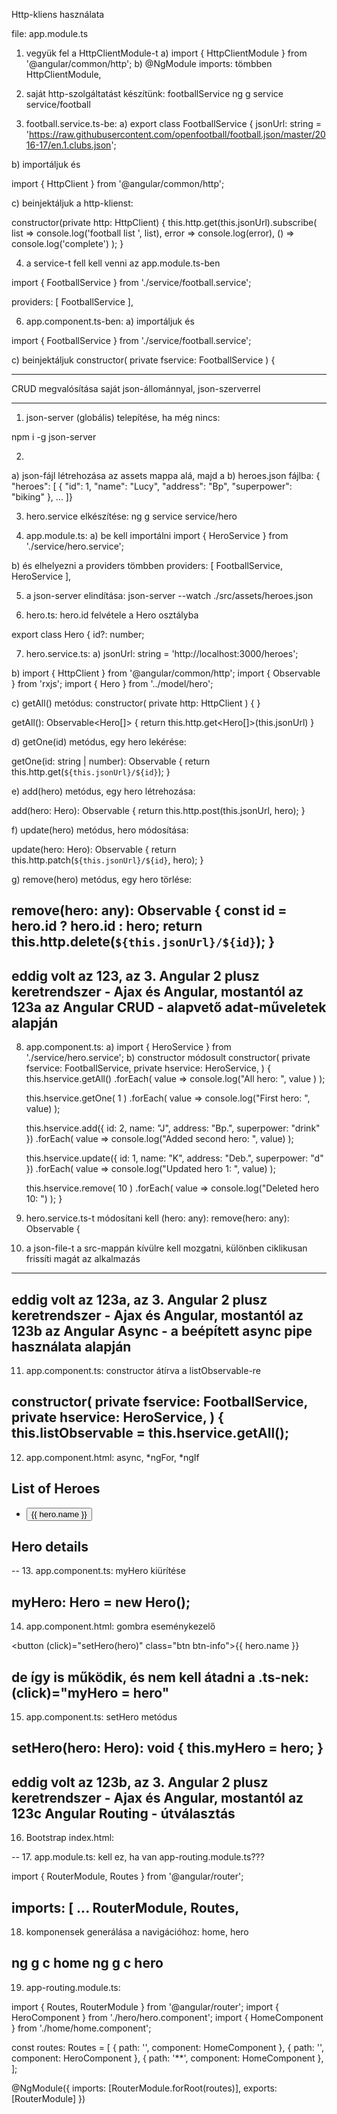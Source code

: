 Http-kliens használata

file: app.module.ts

1. vegyük fel a HttpClientModule-t
a) import { HttpClientModule } from '@angular/common/http';
b) @NgModule imports: tömbben
    HttpClientModule,

2. saját http-szolgáltatást készítünk: footballService
ng g service service/football

3. football.service.ts-be:
a)
export class FootballService {
  jsonUrl: string =
    'https://raw.githubusercontent.com/openfootball/football.json/master/2016-17/en.1.clubs.json';

b) importáljuk és 

import { HttpClient } from '@angular/common/http';

c) beinjektáljuk a http-klienst:

  constructor(private http: HttpClient) {
    this.http.get(this.jsonUrl).subscribe(
      list => console.log('football list ', list),
      error => console.log(error),
      () => console.log('complete')
    );
  }

4. a service-t fell kell venni az app.module.ts-ben

import { FootballService } from './service/football.service';

providers: [ FootballService ],

6. app.component.ts-ben:
a) importáljuk és 

import { FootballService } from './service/football.service';

c) beinjektáljuk
  constructor( private fservice: FootballService ) {

----------------------------------------

CRUD megvalósítása saját json-állománnyal, json-szerverrel

----------------------------------------

1. json-server (globális) telepítése, ha még nincs:

npm i -g json-server

2. 
a) json-fájl létrehozása az assets mappa alá, majd a
b) heroes.json fájlba:
{
  "heroes": [
    {
      "id": 1,
      "name": "Lucy",
      "address": "Bp",
      "superpower": "biking"
    }, ... ]}

3. hero.service elkészítése:
ng g service service/hero

4. app.module.ts:
a) be kell importálni
import { HeroService } from './service/hero.service';

b) és elhelyezni a providers tömbben
  providers: [ FootballService, HeroService ],

5. a json-server elindítása:
json-server --watch ./src/assets/heroes.json

6. hero.ts:
hero.id felvétele a Hero osztályba

export class Hero {
  id?: number;

7. hero.service.ts:
a)
jsonUrl: string = 'http://localhost:3000/heroes';

b)
import { HttpClient } from '@angular/common/http';
import { Observable } from 'rxjs';
import { Hero } from '../model/hero';

c) getAll() metódus:
  constructor( private http: HttpClient ) { }
  
  getAll(): Observable<Hero[]> {
    return this.http.get<Hero[]>(this.jsonUrl)
  }

d) getOne(id) metódus, egy hero lekérése:

  getOne(id: string | number): Observable<Hero> {
    return this.http.get<Hero>(`${this.jsonUrl}/${id}`);
  }

e) add(hero) metódus, egy hero létrehozása:

  add(hero: Hero): Observable<any> {
    return this.http.post<Hero>(this.jsonUrl, hero);
  }

f) update(hero) metódus, hero módosítása:

  update(hero: Hero): Observable<any> {
    return this.http.patch<Hero>(`${this.jsonUrl}/${id}`, hero);
  }

g) remove(hero) metódus, egy hero törlése:

  remove(hero: any): Observable<any> {
    const id = hero.id ? hero.id : hero;
    return this.http.delete(`${this.jsonUrl}/${id}`);
  }
-------------------------
eddig volt az 123, 
az 3. Angular 2 plusz keretrendszer - Ajax és Angular,
mostantól az 123a
az Angular CRUD - alapvető adat-műveletek alapján
-------------------------
8. app.component.ts:
a)
import { HeroService } from './service/hero.service';
b)
constructor módosult
  constructor(
    private fservice: FootballService,
    private hservice: HeroService,
  ) {
    this.hservice.getAll()
      .forEach( value => console.log("All hero: ", value ) );

    this.hservice.getOne( 1 )
      .forEach( value => console.log("First hero: ", value) );

    this.hservice.add({ id: 2, name: "J", address: "Bp.", superpower: "drink" })
      .forEach( value => console.log("Added second hero: ", value) );

    this.hservice.update({ id: 1, name: "K", address: "Deb.", superpower: "d" })
      .forEach( value => console.log("Updated hero 1: ", value) );

    this.hservice.remove( 10 )
      .forEach( value => console.log("Deleted hero 10: ") );
  }

9. hero.service.ts-t módosítani kell (hero: any):
  remove(hero: any): Observable<any> {

10. a json-file-t a src-mappán kívülre kell mozgatni,
különben ciklikusan frissíti magát az alkalmazás
-------------------------
eddig volt az 123a, 
az 3. Angular 2 plusz keretrendszer - Ajax és Angular,
mostantól az 123b
az Angular Async - a beépített async pipe használata alapján
-------------------------
11. app.component.ts:
constructor átírva a listObservable-re

  constructor(
    private fservice: FootballService,
    private hservice: HeroService,
  ) {
    this.listObservable = this.hservice.getAll();
--
12. app.component.html:
async, *ngFor, *ngIf
<h2>List of Heroes</h2>
<ul>
  <li *ngFor="let hero of listObservable | async">
    <button class="btn btn-info">{{ hero.name }}  </button>
  </li>
</ul>
<h2>Hero details</h2>
<app-hero-detail *ngIf="myHero" [hero]="myHero"></app-hero-detail>
--
13. app.component.ts:
myHero kiürítése

  myHero: Hero = new Hero();
--
14. app.component.html:
gombra eseménykezelő

  <button (click)="setHero(hero)" class="btn btn-info">{{ hero.name }}  </button>

de így is működik, és nem kell átadni a .ts-nek:
  (click)="myHero = hero"
--
15. app.component.ts:
setHero metódus

  setHero(hero: Hero): void {
    this.myHero = hero;
  }
-------------------------
eddig volt az 123b, 
az 3. Angular 2 plusz keretrendszer - Ajax és Angular,
mostantól az 123c
Angular Routing - útválasztás
-------------------------
16. Bootstrap
index.html:

<link rel="stylesheet" href="https://maxcdn.bootstrapcdn.com/bootstrap/4.0.0/css/bootstrap.min.css" integrity="sha384-Gn5384xqQ1aoWXA+058RXPxPg6fy4IWvTNh0E263XmFcJlSAwiGgFAW/dAiS6JXm" crossorigin="anonymous">
--
17. app.module.ts:
  kell ez, ha van app-routing.module.ts???

import { RouterModule, Routes } from '@angular/router';

  imports: [ ...
    RouterModule,
    Routes,
--
18. komponensek generálása a navigációhoz:
home, hero

ng g c home
ng g c hero
--
19. app-routing.module.ts:

import { Routes, RouterModule } from '@angular/router';
import { HeroComponent } from './hero/hero.component';
import { HomeComponent } from './home/home.component';

const routes: Routes = [
  { path: '',
  component: HomeComponent },
  { path: '',
  component: HeroComponent },
  { path: '**',
  component: HomeComponent },
];

@NgModule({
  imports: [RouterModule.forRoot(routes)],
  exports: [RouterModule]
})




